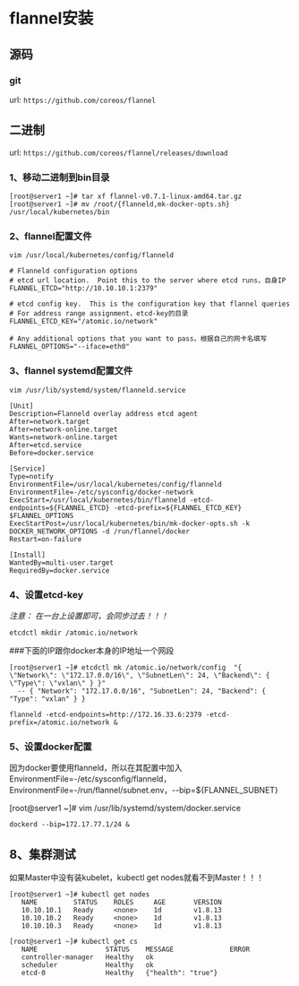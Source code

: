 # flannel安装

## 源码
### git
url: ```https://github.com/coreos/flannel```

## 二进制
url: ```https://github.com/coreos/flannel/releases/download```

### 1、移动二进制到bin目录
    [root@server1 ~]# tar xf flannel-v0.7.1-linux-amd64.tar.gz 
    [root@server1 ~]# mv /root/{flanneld,mk-docker-opts.sh} /usr/local/kubernetes/bin

### 2、flannel配置文件
```
vim /usr/local/kubernetes/config/flanneld
```
```text
# Flanneld configuration options  
# etcd url location.  Point this to the server where etcd runs，自身IP
FLANNEL_ETCD="http://10.10.10.1:2379"

# etcd config key.  This is the configuration key that flannel queries
# For address range assignment，etcd-key的目录
FLANNEL_ETCD_KEY="/atomic.io/network"

# Any additional options that you want to pass，根据自己的网卡名填写
FLANNEL_OPTIONS="--iface=eth0"

```
  
### 3、flannel systemd配置文件
```
vim /usr/lib/systemd/system/flanneld.service 
```
```text
[Unit]
Description=Flanneld overlay address etcd agent
After=network.target
After=network-online.target
Wants=network-online.target
After=etcd.service
Before=docker.service

[Service]
Type=notify
EnvironmentFile=/usr/local/kubernetes/config/flanneld
EnvironmentFile=-/etc/sysconfig/docker-network
ExecStart=/usr/local/kubernetes/bin/flanneld -etcd-endpoints=${FLANNEL_ETCD} -etcd-prefix=${FLANNEL_ETCD_KEY} $FLANNEL_OPTIONS
ExecStartPost=/usr/local/kubernetes/bin/mk-docker-opts.sh -k DOCKER_NETWORK_OPTIONS -d /run/flannel/docker
Restart=on-failure

[Install]
WantedBy=multi-user.target
RequiredBy=docker.service
```
### 4、设置etcd-key

*注意： 在一台上设置即可，会同步过去！！！*

```
etcdctl mkdir /atomic.io/network
```
###下面的IP跟你docker本身的IP地址一个网段
```text
[root@server1 ~]# etcdctl mk /atomic.io/network/config  "{ \"Network\": \"172.17.0.0/16\", \"SubnetLen\": 24, \"Backend\": { \"Type\": \"vxlan\" } }" 
  -- { "Network": "172.17.0.0/16", "SubnetLen": 24, "Backend": { "Type": "vxlan" } }
```
```text
flanneld -etcd-endpoints=http://172.16.33.6:2379 -etcd-prefix=/atomic.io/network &
```

### 5、设置docker配置
因为docker要使用flanneld，所以在其配置中加入EnvironmentFile=-/etc/sysconfig/flanneld，EnvironmentFile=-/run/flannel/subnet.env，--bip=${FLANNEL_SUBNET}

[root@server1 ~]# vim /usr/lib/systemd/system/docker.service

```text
dockerd --bip=172.17.77.1/24 &
```

## 8、集群测试
   如果Master中没有装kubelet，kubectl get nodes就看不到Master！！！
   
```text
[root@server1 ~]# kubectl get nodes
   NAME         STATUS    ROLES     AGE       VERSION
   10.10.10.1   Ready     <none>    1d        v1.8.13
   10.10.10.2   Ready     <none>    1d        v1.8.13
   10.10.10.3   Ready     <none>    1d        v1.8.13
   
[root@server1 ~]# kubectl get cs
   NAME                 STATUS    MESSAGE              ERROR
   controller-manager   Healthy   ok                   
   scheduler            Healthy   ok                   
   etcd-0               Healthy   {"health": "true"} 
```   
























